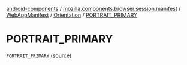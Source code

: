 [android-components](../../../index.md) / [mozilla.components.browser.session.manifest](../../index.md) / [WebAppManifest](../index.md) / [Orientation](index.md) / [PORTRAIT_PRIMARY](./-p-o-r-t-r-a-i-t_-p-r-i-m-a-r-y.md)

# PORTRAIT_PRIMARY

`PORTRAIT_PRIMARY` [(source)](https://github.com/mozilla-mobile/android-components/blob/master/components/browser/session/src/main/java/mozilla/components/browser/session/manifest/WebAppManifest.kt#L140)